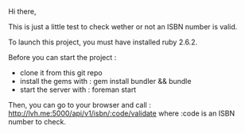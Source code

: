 Hi there,

This is just a little test to check wether or not an ISBN number is valid.

To launch this project, you must have installed ruby 2.6.2.

Before you can start the project :
- clone it from this git repo
- install the gems with : gem install bundler && bundle
- start the server with : foreman start

Then, you can go to your browser and call : http://lvh.me:5000/api/v1/isbn/:code/validate
where :code is an ISBN number to check.